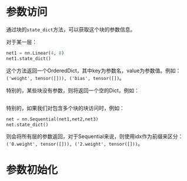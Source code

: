 # 参数访问
通过块的`state_dict`方法，可以获取这个块的参数信息。

对于某一层：
```python
net1 = nn.Linear(4, 8)
net1.state_dict()
```

这个方法返回一个OrderedDict，其中key为参数名，value为参数值。例如：
`('weight', tensor([])), ('bias', tensor([])`。

特别的，某些块没有参数，则将返回一个空的Dict，例如：
```pyt
```


特别的，如果我们对包含多个块的块访问时，例如：
```python
net = nn.Sequential(net1,net2,net3)
net.state_dict()
```

则会将所有层的参数返回，对于Sequential来说，则使用idx作为前缀来区分：
`('0.weight', tensor([])), ('2.weight', tensor([]))`。



# 参数初始化